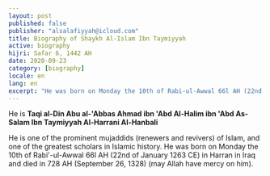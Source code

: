 ```yaml
---
layout: post
published: false
publisher: "alsalafiyyah@icloud.com"
title: Biography of Shaykh Al-Islam Ibn Taymiyyah
active: biography
hijri: Safar 6, 1442 AH
date: 2020-09-23
category: [biography]
locale: en
lang: en
excerpt: "He was born on Monday the 10th of Rabi-ul-Awwal 66l AH (22nd of January 1263 CE) in Harran in Iraq and died in 728 AH."
---
```


He is **Taqi al-Din Abu al-'Abbas Ahmad ibn 'Abd Al-Halim ibn 'Abd As-Salam Ibn Taymiyyah Al-Harrani Al-Hanbali**

He is one of the prominent mujaddids (renewers and revivers) of Islam, and one of the greatest scholars in Islamic history. He was born on Monday the 10th of Rabi'-ul-Awwal 66l AH (22nd of January 1263 CE) in Harran in Iraq and died in 728 AH (September 26, 1328) (may Allah have mercy on him).


